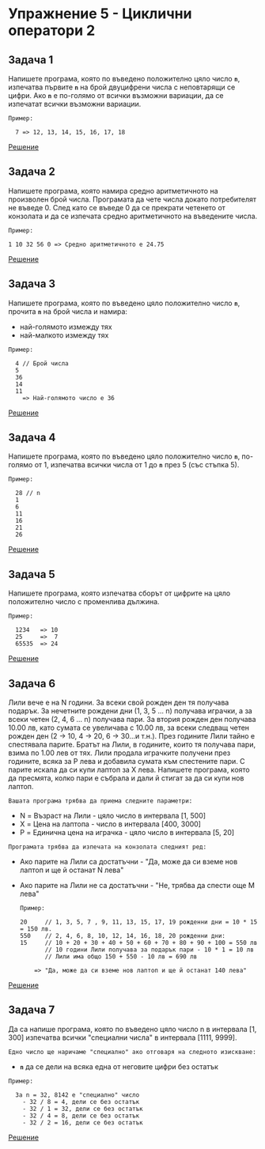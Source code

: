 # Упражнение 5 - Циклични оператори 2

## Задача 1

Напишете програма, която по въведено положително цяло число **`n`**, изпечатва първите **`n`** на брой 
двуцифрени числа с неповтарящи се цифри. Ако **`n`** е по-голямо 
от всички възможни вариации, да се изпечатат всички възможни вариации.

`Пример:`

      7 => 12, 13, 14, 15, 16, 17, 18
      
[Решение](Task1.cpp)
      
## Задача 2

Напишете програма, която намира средно аритметичното на произволен брой числа. 
Програмата да чете числа докато потребителят не въведе 0. След като се въведе 0 
да се прекрати четенето от конзолата и да се изпечата средно аритметичното на въведените числа.

`Пример:`

    1 10 32 56 0 => Средно аритметичното е 24.75

[Решение](Task2.cpp)

## Задача 3

Напишете програма, която по въведено цяло положително число **`n`**, прочита **`n`** на брой числа и намира:

* най-голямото измежду тях
* най-малкото измежду тях

`Пример:`

      4 // Брой числа
      5  
      36
      14
      11
        => Най-голямото число е 36

[Решение](Task3.cpp)

## Задача 4

Напишете програма, която по въведено цяло положително число **`n`**, 
по-голямо от 1, изпечатва всички числа от 1 до **`n`** през 5 (със стъпка 5).

`Пример:`

      28 // n
      1
      6
      11
      16
      21
      26

[Решение](Task4.cpp)

## Задача 5

Напишете програма, която изпечатва сборът от цифрите на цяло положително число с променлива дължина.

`Пример:`

      1234   => 10
      25     =>  7
      65535  => 24

[Решение](Task5.cpp)

## Задача 6
   Лили вече е на N години. За всеки свой рожден ден тя получава подарък. 
   За нечетните рождени дни (1, 3, 5 ... n) получава играчки, 
   а за всеки четен (2, 4, 6 ... n) получава пари. 
   За втория рожден ден получава 10.00 лв, като сумата се увеличава с 10.00 лв, 
   за всеки следващ четен рожден ден (2 -> 10, 4 -> 20, 6 -> 30...и т.н.). 
   През годините Лили тайно е спестявала парите. Братът на Лили, в годините, 
   които тя получава пари, взима по 1.00 лев от тях. 
   Лили продала играчките получени през годините, всяка за P лева и добавила сумата към спестените пари. 
   С парите искала да си купи лаптоп за X лева. Напишете програма, която да пресмята, 
   колко пари е събрала и дали й стигат за да си купи нов лаптоп.
   
`Вашата програма трябва да приема следните параметри:`
* N = Възраст на Лили -  цяло число в интервала [1, 500]
* X = Цена на лаптопа - число в интервала [400, 3000]
* P = Единична цена на играчка - цяло число в интервала [5, 20]

`Програмата трябва да изпечата на конзолата следният ред:`
* Ако парите на Лили са достатъчни     - "Да, може да си вземе нов лаптоп и ще й останат N лева"
* Ако парите на Лили не са достатъчни  - "Не, трябва да спести още М лева"

	`Пример:`
  
      20     // 1, 3, 5, 7 , 9, 11, 13, 15, 17, 19 рожденни дни = 10 * 15 = 150 лв.
      550    // 2, 4, 6, 8, 10, 12, 14, 16, 18, 20 рожденни дни: 
      15     // 10 + 20 + 30 + 40 + 50 + 60 + 70 + 80 + 90 + 100 = 550 лв
             // 10 години Лили получава за подарък пари - 10 * 1 = 10 лв
             // Лили има общо 150 + 550 - 10 лв = 690 лв
             
          => "Да, може да си вземе нов лаптоп и ще й останат 140 лева"

[Решение](Task6.cpp)

## Задача 7

Да са напише програма, която по въведено цяло число n в интервала [1, 300] изпечатва всички
"специални числа" в интервала [1111, 9999].

`Едно число ще наричаме "специално" ако отговаря на следното изискване:`
* **`n`** да се дели на всяка една от неговите цифри без остатък

`Пример:`

      За n = 32, 8142 е "специално" число
        - 32 / 8 = 4, дели се без остатък
        - 32 / 1 = 32, дели се без остатък
        - 32 / 4 = 8, дели се без остатък
        - 32 / 2 = 16, дели се без остатък

[Решение](Task7.cpp)
